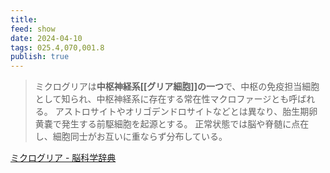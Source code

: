 ```yaml
---
title: 
feed: show
date: 2024-04-10
tags: 025.4,070,001.8
publish: true
---
```

> ミクログリアは**中枢神経系[[グリア細胞]]の一つ**で、中枢の免疫担当細胞として知られ、中枢神経系に存在する常在性マクロファージとも呼ばれる。 アストロサイトやオリゴデンドロサイトなどとは異なり、胎生期卵黄嚢で発生する前駆細胞を起源とする。 正常状態では脳や脊髄に点在し、細胞同士がお互いに重ならず分布している。

[ミクログリア - 脳科学辞典](https://bsd.neuroinf.jp/wiki/%E3%83%9F%E3%82%AF%E3%83%AD%E3%82%B0%E3%83%AA%E3%82%A2)
